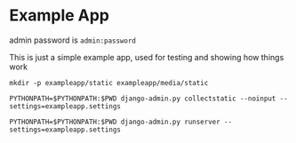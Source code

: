 Example App
===========

admin password is ``admin:password``


This is just a simple example app, used for testing and showing how things work
```
mkdir -p exampleapp/static exampleapp/media/static

PYTHONPATH=$PYTHONPATH:$PWD django-admin.py collectstatic --noinput --settings=exampleapp.settings

PYTHONPATH=$PYTHONPATH:$PWD django-admin.py runserver --settings=exampleapp.settings
```
